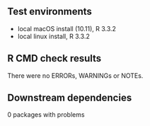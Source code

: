 ## Test environments
* local macOS install (10.11), R 3.3.2
* local linux install, R 3.3.2

## R CMD check results
There were no ERRORs, WARNINGs or NOTEs.

## Downstream dependencies
0 packages with problems

